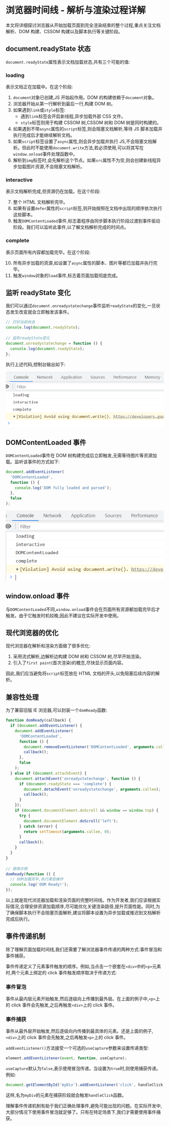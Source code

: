 # 浏览器时间线 - 解析与渲染过程详解

本文将详细探讨浏览器从开始加载页面到完全渲染结束的整个过程,重点关注文档解析、DOM 构建、CSSOM 构建以及脚本执行等关键阶段。

## document.readyState 状态

`document.readyState`属性表示文档加载状态,共有三个可能的值:

### loading

表示文档正在加载中。在这个阶段:

1. `document`对象已创建,JS 开始起作用。DOM 的构建依赖于`document`对象。
2. 浏览器开始从第一行解析到最后一行,构建 DOM 树。
3. 如果遇到`link`或`style`标签:
   - 遇到`link`标签会开启新线程,异步加载外部 CSS 文件。
   - `style`标签则用于构建 CSSOM 树,CSSOM 树和 DOM 树是同时构建的。
4. 如果遇到不带`async`属性的`script`标签,则会阻塞文档解析,等待 JS 脚本加载并执行完成后才能继续解析文档。
5. 如果`script`标签设置了`async`属性,则会异步加载并执行 JS,不会阻塞文档解析。但此时不能使用`document.write`方法,若必须使用,可以将其写在`window.onload`事件处理函数中。
6. 解析到`img`标签时,会先解析这个节点。如果`src`属性不为空,则会创建新线程异步加载图片资源,不会阻塞文档解析。

### interactive

表示文档解析完成,但资源仍在加载。在这个阶段:

7. 整个 HTML 文档解析完毕。
8. 如果有设置`defer`属性的`script`标签,则开始按照在文档中出现的顺序依次执行这些脚本。
9. 触发`DOMContentLoaded`事件,标志着程序由同步脚本执行阶段过渡到事件驱动阶段。我们可以监听此事件,以了解文档解析完成的时间点。

### complete

表示页面所有内容都加载完毕。在这个阶段:

10. 所有异步加载的资源,如设置了`async`属性的脚本、图片等都已加载并执行完毕。
11. 触发`window`对象的`load`事件,标志着页面加载彻底完成。

## 监听 readyState 变化

我们可以通过`document.onreadystatechange`事件监听`readyState`的变化,一旦状态发生改变就会立即触发该事件。

```javascript
// 打印当前状态
console.log(document.readyState);

// 监听readyState变化
document.onreadystatechange = function () {
  console.log(document.readyState);
};
```

执行上述代码,控制台输出如下:

![readyState变化](../../assets/73130364fbf1600467ae5c0f2d640c1e.png)

## DOMContentLoaded 事件

`DOMContentLoaded`事件在 DOM 树构建完成后立即触发,无需等待图片等资源加载。监听该事件的方式如下:

```javascript
document.addEventListener(
  'DOMContentLoaded',
  function () {
    console.log('DOM fully loaded and parsed');
  },
  false
);
```

![DOMContentLoaded触发时机](../../assets/f247e2a68563a856c4dab5e1925535e4.png)

## window.onload 事件

与`DOMContentLoaded`不同,`window.onload`事件会在页面所有资源都加载完毕后才触发。由于它触发时机较晚,因此不建议在实际开发中使用。

## 现代浏览器的优化

现代浏览器在解析和渲染方面做了很多优化:

1. 采用流式解析,边解析边构建 DOM 树和 CSSOM 树,尽早开始渲染。
2. 引入了`first paint`(首次渲染)的概念,尽快显示页面内容。

因此,我们应当避免将`script`标签放在 HTML 文档的开头,以免阻塞后续内容的解析。

## 兼容性处理

为了兼容旧版 IE 浏览器,可以封装一个`domReady`函数:

```javascript
function domReady(callback) {
  if (document.addEventListener) {
    document.addEventListener(
      'DOMContentLoaded',
      function () {
        document.removeEventListener('DOMContentLoaded', arguments.callee, false);
        callback();
      },
      false
    );
  } else if (document.attachEvent) {
    document.attachEvent('onreadystatechange', function () {
      if (document.readyState === 'complete') {
        document.detachEvent('onreadystatechange', arguments.callee);
        callback();
      }
    });
    if (document.documentElement.doScroll && window == window.top) {
      try {
        document.documentElement.doScroll('left');
      } catch (error) {
        return setTimeout(arguments.callee, 0);
      }
      callback();
    }
  }
}

// 使用示例
domReady(function () {
  // DOM加载完毕,执行某些操作
  console.log('DOM Ready!');
});
```

以上就是现代浏览器加载和渲染页面的完整时间线。作为开发者,我们应该根据实际情况,合理安排资源加载顺序,尽可能优化关键渲染路径,提升页面性能。同时,为了确保脚本执行不会阻塞页面解析,建议将脚本设置为异步加载或推迟到文档解析完成后执行。

## 事件传递机制

除了理解页面加载时间线,我们还需要了解浏览器事件传递的两种方式:事件冒泡和事件捕获。

事件传递定义了元素事件触发的顺序。例如,当点击一个嵌套在`<div>`中的`<p>`元素时,两个元素上绑定的 click 事件触发顺序取决于传递方式:

### 事件冒泡

事件从最内层元素开始触发,然后逐级向上传播到最外层。在上面的例子中,`<p>`上的 click 事件会先触发,之后再触发`<div>`上的 click 事件。

### 事件捕获

事件从最外层开始触发,然后逐级向内传播到最具体的元素。还是上面的例子,`<div>`上的 click 事件会先触发,之后再触发`<p>`上的 click 事件。

`addEventListener()`方法接受一个可选的`useCapture`参数来设置传递类型:

```javascript
element.addEventListener(event, function, useCapture);
```

`useCapture`默认为`false`,表示使用冒泡传递。当设置为`true`时,则使用捕获传递。例如:

```javascript
document.getElementById('myDiv').addEventListener('click', handleClick, true);
```

这样,名为`myDiv`的元素在捕获阶段就会触发`handleClick`函数。

理解事件传递机制有助于我们正确处理事件,避免可能出现的问题。在实际开发中,大部分情况下使用事件冒泡就足够了。只有在特定场景下,我们才需要使用事件捕获。
